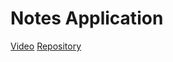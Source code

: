# Notes Application

[Video](https://www.youtube.com/watch?v=qPkSwo8QyoA)
[Repository](https://github.com/codingwithjustin/quasar-note-app)
